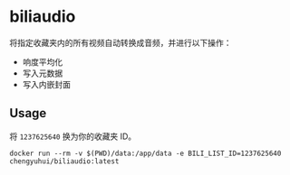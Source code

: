 # biliaudio
将指定收藏夹内的所有视频自动转换成音频，并进行以下操作：
* 响度平均化
* 写入元数据
* 写入内嵌封面

## Usage
将 `1237625640` 换为你的收藏夹 ID。
```
docker run --rm -v $(PWD)/data:/app/data -e BILI_LIST_ID=1237625640 chengyuhui/biliaudio:latest
```
